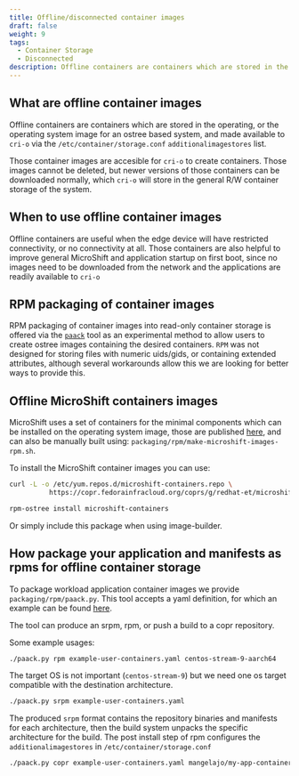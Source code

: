 ```yaml
---
title: Offline/disconnected container images
draft: false
weight: 9
tags:
  - Container Storage
  - Disconnected
description: Offline containers are containers which are stored in the operating system image, and made available to `cri-o` via the `/etc/container/storage.conf` `additionalimagestores` list.
---
```

## What are offline container images

Offline containers are containers which are stored in the operating, or
the operating system image for an ostree based system,
and made available to `cri-o` via the `/etc/container/storage.conf`
`additionalimagestores` list.

Those container images are accesible for `cri-o` to create containers. Those images
cannot be deleted, but newer versions of those containers can be downloaded normally,
which `cri-o` will store in the general R/W container storage of the system.

## When to use offline container images

Offline containers are useful when the edge device will have restricted connectivity,
or no connectivity at all. Those containers are also helpful to improve general MicroShift
and application startup on first boot, since no images need to be downloaded from the
network and the applications are readily available to `cri-o`

## RPM packaging of container images

RPM packaging of container images into read-only container storage is offered via the
[`paack`](https://github.com/openshift/microshift/blob/main/packaging/rpm/paack.py) tool
as an experimental method to allow users to create ostree images containing the desired containers.
`RPM` was not designed for storing files with numeric uids/gids, or containing extended attributes,
although several workarounds allow this we are looking for better ways to provide this.

## Offline MicroShift containers images

MicroShift uses a set of containers for the minimal components which can be installed
on the operating system image, those are published [here](https://copr.fedorainfracloud.org/coprs/g/redhat-et/microshift-containers/), and can also be manually built using:  `packaging/rpm/make-microshift-images-rpm.sh`.

To install the MicroShift container images you can use:
```bash
curl -L -o /etc/yum.repos.d/microshift-containers.repo \
          https://copr.fedorainfracloud.org/coprs/g/redhat-et/microshift-containers/repo/fedora-35/group_redhat-et-microshift-containers-fedora-35.repo

rpm-ostree install microshift-containers
````

Or simply include this package when using image-builder.


## How package your application and manifests as rpms for offline container storage

To package workload application container images we provide `packaging/rpm/paack.py`.
This tool accepts a yaml definition, for which an example can be found
[here](https://github.com/openshift/microshift/blob/main/packaging/rpm/example-user-containers.yaml).

The tool can produce an srpm, rpm, or push a build to a copr repository.

Some example usages:

```bash
./paack.py rpm example-user-containers.yaml centos-stream-9-aarch64
```

The target OS is not important (`centos-stream-9`) but we need one os target
compatible with the destination architecture.

```bash
./paack.py srpm example-user-containers.yaml
```

The produced `srpm` format contains the repository binaries and manifests for each architecture,
then the build system unpacks the specific architecture for the build. The post install step
of rpm configures the `additionalimagestores` in `/etc/container/storage.conf`

```bash
./paack.py copr example-user-containers.yaml mangelajo/my-app-containers
```
